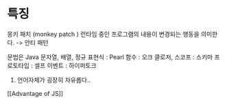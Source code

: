 # 특징
몽키 패치 (monkey patch )
런타임 중인 프로그램의 내용이 변경되는 행동을 의미한다. -> 안티 패턴


문법은 Java
문자열, 배열, 정규 표현식 : Pearl
함수 : 오크
클로저, 스코프 : 스키마
프로토타입 : 셀프
이벤트 : 하이퍼토크 

1. 언어자체가 굉장히 자유롭다..

[[Advantage of JS]]